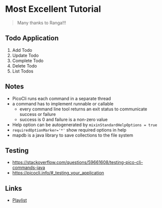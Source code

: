 # Most Excellent Tutorial
> Many thanks to Ranga!!!

## Todo Application
1. Add Todo
2. Update Todo
3. Complete Todo
4. Delete Todo
5. List Todos

 
## Notes
- PicoCli runs each command in a separate thread
- a command has to implement runnable or callable 
  - every command line tool returns an exit status to communicate success or failure 
  - success is 0 and failure is a non-zero value 
- Help option can be autogenerated by `mixinStandardHelpOptions = true`
- `requiredOptionMarker='*'` show required options in help
- mapdb is a java library to save collections to the file system

## Testing
- https://stackoverflow.com/questions/59661608/testing-pico-cli-commands-java
- https://picocli.info/#_testing_your_application

## Links
- [Playlist](https://www.youtube.com/playlist?list=PLTCC7Ifb1wGJOXktsOCFjEfxA_ar34xeD )